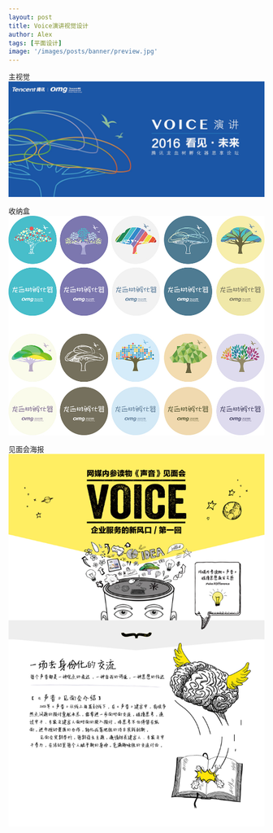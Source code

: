 ```yaml
---
layout: post
title: Voice演讲视觉设计
author: Alex
tags: [平面设计]
image: '/images/posts/banner/preview.jpg'
---
```


主视觉
![](/images/posts/banner/1.jpg)

收纳盒
![](/images/posts/banner/2.jpg)

见面会海报
![](/images/posts/banner/3.jpg)

